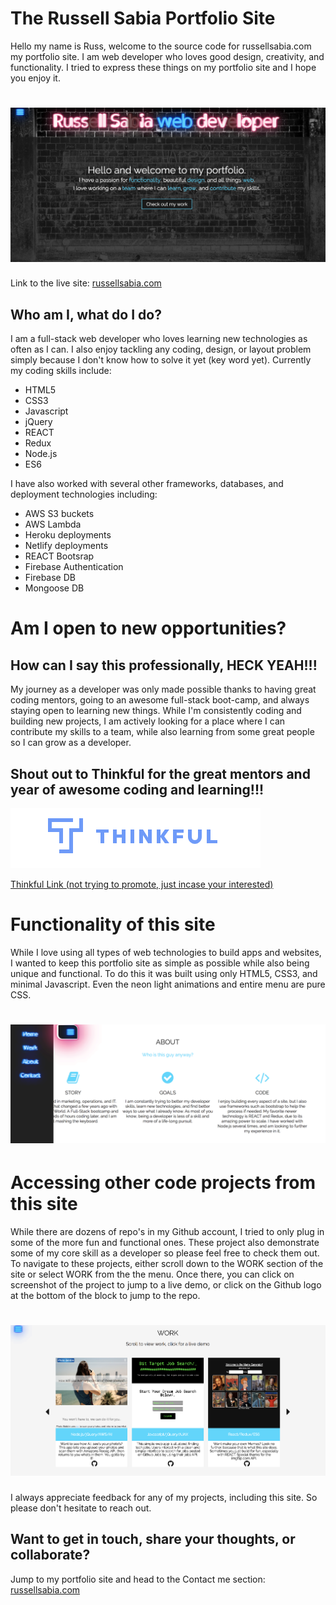 The Russell Sabia Portfolio Site
================================

Hello my name is Russ, welcome to the source code for 
russellsabia.com my portfolio site. I am web developer who 
loves good design, creativity, and functionality. I tried to
express these things on my portfolio site and I hope you
enjoy it. 

![](./assets/homepage_screenshot.png?cropResize=300,200)
===============================================================================

Link to the live site: [russellsabia.com](http://russellsabia.com)

Who am I, what do I do?
---------------------------------------------------------

I am a full-stack web developer who loves learning new
technologies as often as I can. I also enjoy tackling any coding,
design, or layout problem simply because I don't know how to solve
it yet (key word yet). Currently my coding skills include:

- HTML5
- CSS3
- Javascript
- jQuery
- REACT
- Redux
- Node.js
- ES6

I have also worked with several other frameworks, databases, 
and deployment technologies including: 

- AWS S3 buckets
- AWS Lambda
- Heroku deployments
- Netlify deployments
- REACT Bootsrap 
- Firebase Authentication 
- Firebase DB
- Mongoose DB

Am I open to new opportunities?
================================

How can I say this professionally, HECK YEAH!!!
------------------------------------------------

My journey as a developer was only made possible thanks to 
having great coding mentors, going to an awesome full-stack 
boot-camp, and always staying open to learning new things. 
While I'm consistently coding and building new projects, I am 
actively looking for a place where I can contribute my skills 
to a team, while also learning from some great people so I can
grow as a developer. 

Shout out to Thinkful for the great mentors and year of awesome coding and learning!!!
---------------------------------------------------------------------------------------

![](./assets/thinkful_screenshot.png?cropResize=300,200)

[Thinkful Link (not trying to promote, just incase your interested)](https://www.thinkful.com/)

Functionality of this site
==========================

While I love using all types of web technologies to build apps and websites,
I wanted to keep this portfolio site as simple as possible while also being
unique and functional. To do this it was built using only HTML5, CSS3, and 
minimal Javascript. Even the neon light animations and entire menu are pure CSS. 

![](./assets/menu_screenshot.png?cropResize=300,200)
===============================================================================

Accessing other code projects from this site
=============================================

While there are dozens of repo's in my Github account, I tried to only
plug in some of the more fun and functional ones. These project also 
demonstrate some of my core skill as a developer so please feel free
to check them out. To navigate to these projects, either scroll down
to the WORK section of the site or select WORK from the the menu.
Once there, you can click on screenshot of the project to jump to a 
live demo, or click on the Github logo at the bottom of the block to 
jump to the repo.

![](./assets/work_screenshot.png?cropResize=300,200)
===============================================================================

I always appreciate feedback for any of my projects, including this site. So please
don't hesitate to reach out.

Want to get in touch, share your thoughts, or collaborate?
-----------------------------------------------------------

Jump to my portfolio site and head to the Contact me section: [russellsabia.com](http://russellsabia.com)


